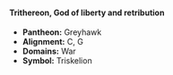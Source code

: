 #### Trithereon, God of liberty and retribution
- **Pantheon:** Greyhawk
- **Alignment:** C, G
- **Domains:** War
- **Symbol:** Triskelion